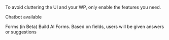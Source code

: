 To avoid cluttering the UI and your WP, only enable the features you need.

Chatbot available

Forms (in Beta) Build AI Forms. Based on fields, users will be given answers or suggestions
